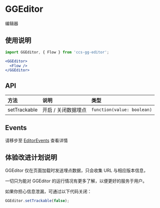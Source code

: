 # GGEditor

编辑器

## 使用说明

```jsx
import GGEditor, { Flow } from 'ccs-gg-editor';

<GGEditor>
  <Flow />
</GGEditor>
```

## API

| 方法 | 说明 | 类型 |
| :--- | :--- | :--- |
| setTrackable | 开启 / 关闭数据埋点 | `function(value: boolean)` |

## Events

请移步至 [EditorEvents](./editorEvents.zh-CN.md) 查看详情

## 体验改进计划说明

GGEditor 仅在页面加载时发送埋点数据，只会收集 URL 与相应版本信息，

一切只为能对 GGEditor 的运行情况有更多了解，以便更好的服务于用户。

如果你担心信息泄漏，可通过以下代码关闭：

```js
GGEditor.setTrackable(false);
```
